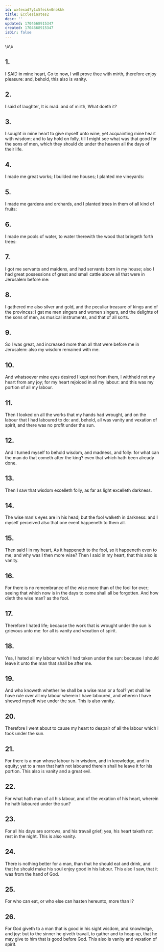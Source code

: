 ```yaml
---
id: wx4exad7y1x5feikv0nbkkk
title: Ecclesiastes2
desc: ''
updated: 1704668915347
created: 1704668915347
isDir: false
---
```

\b\b
## 1.
I SAID in mine heart, Go to now, I will prove thee with mirth, therefore enjoy pleasure: and, behold, this also is vanity.
## 2.
I said of laughter, It is mad: and of mirth, What doeth it?
## 3.
I sought in mine heart to give myself unto wine, yet acquainting mine heart with wisdom; and to lay hold on folly, till I might see what was that good for the sons of men, which they should do under the heaven all the days of their life.
## 4.
I made me great works; I builded me houses; I planted me vineyards:
## 5.
I made me gardens and orchards, and I planted trees in them of all kind of fruits:
## 6.
I made me pools of water, to water therewith the wood that bringeth forth trees:
## 7.
I got me servants and maidens, and had servants born in my house; also I had great possessions of great and small cattle above all that were in Jerusalem before me:
## 8.
I gathered me also silver and gold, and the peculiar treasure of kings and of the provinces: I gat me men singers and women singers, and the delights of the sons of men, as musical instruments, and that of all sorts.
## 9.
So I was great, and increased more than all that were before me in Jerusalem: also my wisdom remained with me.
## 10.
And whatsoever mine eyes desired I kept not from them, I withheld not my heart from any joy; for my heart rejoiced in all my labour: and this was my portion of all my labour.
## 11.
Then I looked on all the works that my hands had wrought, and on the labour that I had laboured to do: and, behold, all was vanity and vexation of spirit, and there was no profit under the sun.
## 12.
And I turned myself to behold wisdom, and madness, and folly: for what can the man do that cometh after the king?  even that which hath been already done.
## 13.
Then I saw that wisdom excelleth folly, as far as light excelleth darkness.
## 14.
The wise man's eyes are in his head; but the fool walketh in darkness: and I myself perceived also that one event happeneth to them all.
## 15.
Then said I in my heart, As it happeneth to the fool, so it happeneth even to me; and why was I then more wise?  Then I said in my heart, that this also is vanity.
## 16.
For there is no remembrance of the wise more than of the fool for ever; seeing that which now is in the days to come shall all be forgotten.  And how dieth the wise man?  as the fool.
## 17.
Therefore I hated life; because the work that is wrought under the sun is grievous unto me: for all is vanity and vexation of spirit.
## 18.
Yea, I hated all my labour which I had taken under the sun: because I should leave it unto the man that shall be after me.
## 19.
And who knoweth whether he shall be a wise man or a fool?  yet shall he have rule over all my labour wherein I have laboured, and wherein I have shewed myself wise under the sun.  This is also vanity.
## 20.
Therefore I went about to cause my heart to despair of all the labour which I took under the sun.
## 21.
For there is a man whose labour is in wisdom, and in knowledge, and in equity; yet to a man that hath not laboured therein shall he leave it for his portion.  This also is vanity and a great evil.
## 22.
For what hath man of all his labour, and of the vexation of his heart, wherein he hath laboured under the sun?
## 23.
For all his days are sorrows, and his travail grief; yea, his heart taketh not rest in the night.  This is also vanity.
## 24.
There is nothing better for a man, than that he should eat and drink, and that he should make his soul enjoy good in his labour.  This also I saw, that it was from the hand of God.
## 25.
For who can eat, or who else can hasten hereunto, more than I?
## 26.
For God giveth to a man that is good in his sight wisdom, and knowledge, and joy: but to the sinner he giveth travail, to gather and to heap up, that he may give to him that is good before God.  This also is vanity and vexation of spirit.
